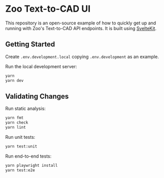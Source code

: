 # Zoo Text-to-CAD UI

This repository is an open-source example of how to quickly get up and running with Zoo's Text-to-CAD API endpoints. It is built using [SvelteKit](https://kit.svelte.dev/).

## Getting Started

Create `.env.development.local` copying `.env.development` as an example.

Run the local development server:

```bash
yarn
yarn dev
```

## Validating Changes

Run static analysis:

```bash
yarn fmt
yarn check
yarn lint
```

Run unit tests:

```bash
yarn test:unit
```

Run end-to-end tests:

```bash
yarn playwright install
yarn test:e2e
```

